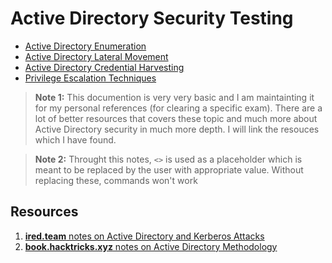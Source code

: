
# Active Directory Security Testing

- [Active Directory Enumeration](AD_Enumeration.md)
- [Active Directory Lateral Movement](AD_LateralMovement.md)
- [Active Directory Credential Harvesting](AD_CredentialHarvesting.md)
- [Privilege Escalation Techniques](AD_PrivEsc.md)

>**Note 1:** This documention is very very basic and I am maintainting it for my personal references (for clearing a specific exam). There are a lot of better resources that covers these topic and much more about Active Directory security in much more depth. I will link the resouces which I have found.

> **Note 2:** Throught this notes, `<>` is used as a placeholder which is meant to be replaced by the user with appropriate value. Without replacing these, commands won't work

## Resources
1. [**ired.team** notes on Active Directory and Kerberos Attacks](https://www.ired.team/offensive-security-experiments/active-directory-kerberos-abuse)
2. [**book.hacktricks.xyz** notes on Active Directory Methodology](https://book.hacktricks.xyz/windows-hardening/active-directory-methodology)
